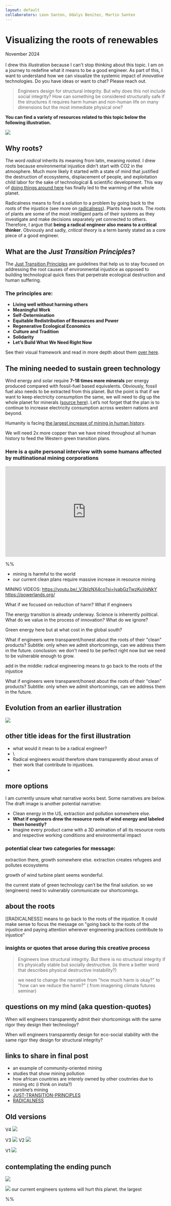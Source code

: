 ```yaml
---
layout: default
collaborators: Leon Santen, Odalys Benitez, Martin Santen
---
```

# Visualizing the roots of renewables
<i class="fas fa-calendar-alt"></i> November 2024<br><br>
I drew this illustration because I can't stop thinking about this topic. I am on a journey to redefine what it means to be a good engineer. As part of this, I want to understand how we can visualize the systemic impact of *innovative* technologies.  Do you have ideas or want to chat? Please reach out. 

>Engineers design for structural integrity. But why does this not include social integrity? How can something be considered structurally safe if the structures it requires harm human and non-human life on many dimensions but the most immediate physical one? 

**You can find a variety of resources related to this topic below the following illustration.** 

![](media/roots-of-renewables.png)
## Why roots? 
The word *radical* inherits its meaning from latin, meaning *rooted*. I drew roots because environmental injustice didn't start with CO2 in the atmosphere. Much more likely it started with a state of mind that justified the destruction of ecosystems, displacement of people, and exploitation child labor for the sake of technological & scientific development. This way of [doing things around here](TECHNOLOGY-DEFINITION-A.md) has finally led to the warming of the whole planet.

Radicalness means to find a solution to a problem by going back to the roots of the injustice (see more on [radicalness](RADICALNESS.md)). Plants have roots. The roots of plants are some of the most intelligent parts of their systems as they investigate and make decisions separately yet connected to others. Therefore, I argue that **being a radical engineer also means to a critical thinker**. Obviously and sadly, *critical theory* is a term barely stated as a core piece of a good engineer. 

## What are the *Just Transition Principles*?
The [Just Transition Principles](JUST-TRANSITION-PRINC-FRAME.md) are guidelines that help us to stay focused on addressing the root causes of environmental injustice as opposed to building technological quick fixes that perpetrate ecological destruction and human suffering. 

### The principles are:

- **Living well without harming others**
- **Meaningful Work**
- **Self-Determination**
- **Equitable Redistribution of Resources and Power**
- **Regenerative Ecological Economics**
- **Culture and Tradition**
- **Solidarity**
- **Let’s Build What We Need Right Now**

See their visual framework and read in more depth about them [over here](JUST-TRANSITION-PRINC-FRAME.md).

## The mining needed to sustain green technology
Wind energy and solar require **7-18 times more minerals** per energy produced compared with fossil-fuel based equivalents. Obviously, fossil fuel also needs to be extracted from this planet. But the point is that if we want to keep electricity consumption the same, we will need to dig up the whole planet for minerals ([source here](ENERGY-ENG-A.md)). Let’s not forget that the plan is to continue to increase electricity consumption across western nations and beyond. 

Humanity is facing [the largest increase of mining in human history](ENERGY-ENG-A.md). 

We will need 2x more copper than we have mined throughout all human history to feed the Western green transition plans.

### Here is a quite personal interview with some humans affected by multinational mining corporations
<div style="padding:56.25% 0 0 0;position:relative;"><iframe src="https://player.vimeo.com/video/122399156?badge=0&amp;autopause=0&amp;player_id=0&amp;app_id=58479" frameborder="0" allow="autoplay; fullscreen; picture-in-picture; clipboard-write" style="position:absolute;top:0;left:0;width:100%;height:100%;" title="Maxima Acuña de Chaupe"></iframe></div><script src="https://player.vimeo.com/api/player.js"></script>



%%
- mining is harmful to the world
- our current clean plans require massive increase in resource mining 

MINING VIDEOS:
https://youtu.be/_V3bIzNX4co?si=lyabGzTwzKuVqNkY
https://powerlands.org/




What if we focused on reduction of harm? What if engineers 


The  energy transition is already underway. Science is inherently political. What do we value in the process of innovation? What do we ignore? 


Green energy here but at what cost in the global south?

What if engineers were transparent/honest about the roots of their "clean" products?
Subtitle: only when we admit shortcomings, can we address them in the future. 
conclusion: we don't need to be perfect right now but we need to be vulnerable enough to grow.


add in the middle: radical engineering means to go back to the roots of the injustice


What if engineers were transparent/honest about the roots of their "clean" products?
Subtitle: only when we admit shortcomings, can we address them in the future. 


## Evolution from an earlier illustration 

![](media/cleanshot_2024-07-27-at-17-48-57@2x.png)


## other title ideas for the first illustration
- what would it mean to be a radical engineer?
- \
- Radical engineers would therefore share transparently about areas of their work that contribute to injustices. 
- 
## more options 

I am currently unsure what narrative works best. Some narratives are below. The draft image is another potential narrative:
- Clean energy in the US, extraction and pollution somewhere else. 
- **What if engineers drew the resource roots of wind energy and labeled them honestly?** 
- Imagine every product came with a 3D animation of all its resource roots and respective working conditions and environmental impact 

### potential clear two categories for message:

extraction there, growth somewhere else. 
extraction creates refugees and pollutes ecosystems 

growth of wind turbine plant seems wonderful. 

the current state of green technology can’t be the final solution. so we (engineers) need to vulnerably communicate our shortcomings.
## about the roots
[[RADICALNESS]] means to go back to the roots of the injustice. It could make sense to focus the message on "going back to the roots of the injustice and paying attention wherever engineering practices contribute to injustice"



### insights or quotes that arose during this creative process 
> Engineers love structural integrity. But there is no structural integrity if it’s physically stable but socially destructive. (is there a better word that describes physical destructive instability?)

>we need to change the narrative from "how much harm is okay?" to "how can we reduce the harm?" ( from imagening climate futures seminar)

## questions on my mind (aka question-quotes)
When will engineers transparently admit their shortcomings with the same rigor they design their technology?

When will engineers transparently design for eco-social stability with the same rigor they design for structural integrity?

## links to share in final post 
- an example of community-oriented mining 
- studies that show mining pollution 
- how african countries are interely owned by other coutnries due to mining etc (i think on insta?)
- caroline’s mining 
- [JUST-TRANSITION-PRINCIPLES](JUST-TRANSITION-PRINC-FRAME.md)
- [RADICALNESS](RADICALNESS.md)



## Old versions

V4
![](media/roots-of-renewables-old.png)

V3
![](media/IMG_0128.jpeg)
V2
![](media/cleanshot_2024-08-17-at-22-33-05@2x.png)

V1
![](media/ROOTS-OF-RENEWABLES_1.png)


## contemplating the ending punch
![](media/cleanshot_2024-08-17-at-22-57-49@2x.png)

![](media/cleanshot_2024-08-17-at-22-59-13@2x.png)
our current engineers systems will hurt this planet. 
the largest 




%%

